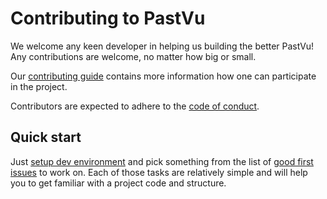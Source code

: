 # Contributing to PastVu

We welcome any keen developer in helping us building the better PastVu! Any
contributions are welcome, no matter how big or small.

Our [contributing guide](https://docs.pastvu.com/en/contributing) contains more information how one can participate in the project.

Contributors are expected to adhere to the [code of conduct](CODE_OF_CONDUCT.md).

## Quick start

Just [setup dev environment](https://docs.pastvu.com/en/dev/setup) and pick something from the list of [good first issues](https://github.com/PastVu/pastvu/issues?q=is%3Aissue+is%3Aopen+label%3A%22good+first+issue%22) to work on. Each of those tasks are relatively simple and will help you to get familiar with a project code and structure.
